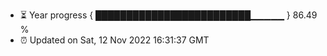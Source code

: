 - ⏳ Year progress { █████████████████████████▁▁▁▁▁ } 86.49 %
- ⏰ Updated on Sat, 12 Nov 2022 16:31:37 GMT

